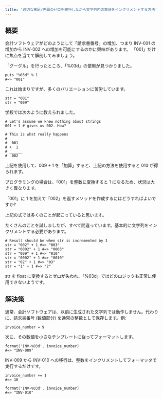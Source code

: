 ```yaml
---
title: '適切な末尾/先頭のゼロを維持しながら文字列内の数値をインクリメントする方法'
---
```


## 概要
会計ソフトウェアがどのようにして「請求書番号」の増加、つまり INV-001 の増加から INV-002 への増加を可能にするのかに興味があります。 「001」だけに焦点を当てて解剖してみましょう。

「グーグル」を行ったところ、「%03d」の使用が見つかりました。

```
puts "%03d" % 1
#=> "001"

```
これは始まりですが、多くのバリエーションに苦労しています。

```
str = "001"
str = "009"

```
学校では次のように教えられました。

```
# Let's assume we knew nothing about strings
001 + 1 # gives us 002. How?

# This is what really happens
#
#  001
# +  1
# ______
#  002

```
上記を使用して、009 + 1 を「加算」すると、上記の方法を使用すると 010 が得られます。

プログラミングの場合は、「001」を整数に変換すると 1 になるため、状況は大きく異なります。

「001」に 1 を加えて「002」を返すメソッドを作成するにはどうすればよいですか?

上記の式では多くのことが起こっていると思います。

たくさんのことを試しましたが、すべて間違っています。基本的に文字列をインクリメントする必要があります。

```
# Result should be when str is incremented by 1
str = "002" + 1 #=> "003"
str = "0002" + 1 #=> "0003"
str = "009" + 1 #=> "010"
str = "0002" + 1 #=> "0010"
str = "02" + 1 #=> "03"
str = "1" + 1 #=> "2"

```
str を float に変換するとゼロが失われ、「%03d」ではどのロジックも正常に使用できないようです。

## 解決策
通常、会計ソフトウェアは、以前に生成された文字列では動作しません。代わりに、請求書番号 (数値部分) を通常の整数として保存します。例:

```
invoice_number = 9

```
次に、その数値を小さなテンプレートに従ってフォーマットします。

```
format('INV-%03d', invoice_number)
#=> "INV-009"

```
INV-009 から INV-010 への移行は、整数をインクリメントしてフォーマッタで実行するだけです。

```
invoice_number += 1
#=> 10

format('INV-%03d', invoice_number)
#=> "INV-010"

```
